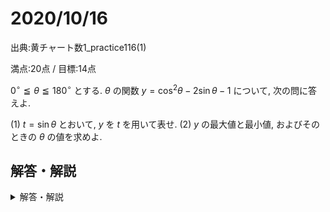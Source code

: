 # 2020/10/16

出典:黄チャート数1_practice116(1)

満点:20点 / 目標:14点

$0^{\circ} \leqq \theta \leqq 180^{\circ}$ とする. $\theta$ の関数 $y = \cos^2 \theta - 2\sin \theta - 1$ について, 次の問に答えよ.

(1) $t=\sin\theta$ とおいて, $y$ を $t$ を用いて表せ.
(2) $y$ の最大値と最小値, およびそのときの $\theta$ の値を求めよ.

<div style="page-break-before:always"></div>

## 解答・解説

<details markdown="1">
<summary>解答・解説</summary>

三角関数で味付けされた2次関数の問題です. 基本的です. 本来は2学期中間テストの範囲なのですが, 全く触れられてなかったのでここで取り上げました.

- 問1では, $\sin^2 \theta + \cos^2 \theta = 1$ を用いて与式を $\sin \theta$ のみで表すことが求められています. 基本です.
    - $\sin^2 \theta + \cos^2 \theta = 1$ は基本的にいつでも成り立つので, 三角関数の関係式が与えられる問題では頻繁に使うことになります.
- 問2は, 2次関数の最大・最小を求める問題です.
    - $t=\sin\theta$ と置換したとき, 変域が変わることに注意しましょう. **一般に, 文字を置換したときは, 置換した文字の範囲を必ず確認しなければなりません.** 高校数学最重要事項のひとつです.
    - あとは定義域に従ってグラフを描き, 最大値・最小値を求めるだけです. 記述するときは, $t$ の値に対応する $\theta$ を, 対応関係がわかるように書いておく必要があります.

採点基準です.

- 問1は6点です.
    - 式変形ができている (6点)
- 問2は14点です.
    - 平方完成してグラフを描いている (4点)
        - 定義域ミスは-2点
        - グラフの不備は, 解答に関わる部分は-1点, 他は注意にとどめました
        - 因数分解し, 定義域内で単調減少であることに言及して, グラフを描かずに処理してもよい
    - 最大値・最小値を求めている (4点)
        - どちらか片方だけだと加点されません
    - 最大値・最小値をとる $t$ に対応する $\theta$ の値を求めている (6点)
        - どちらか片方だけでも計算が合っていれば+2点

以下は解答です(A4用紙1枚).

![mathterro_20201016.jpg](https://qiita-image-store.s3.ap-northeast-1.amazonaws.com/0/559517/50a66f93-abec-b4d7-1694-177ca93a0052.jpeg)

</details>
